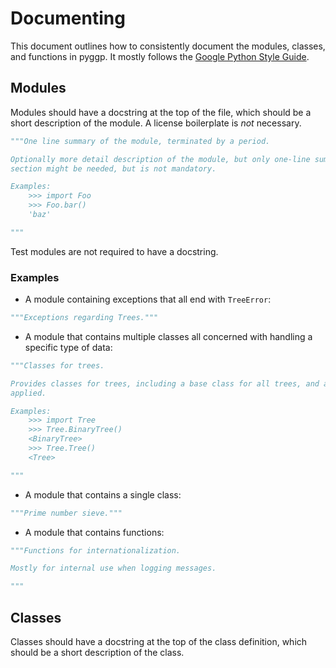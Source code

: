 # Documenting

This document outlines how to consistently document the modules, classes, and functions in pyggp. It mostly follows
the [Google Python Style Guide](https://google.github.io/styleguide/pyguide.html).

## Modules

Modules should have a docstring at the top of the file, which should be a short description of the module. A license
boilerplate is *not* necessary.

```python
"""One line summary of the module, terminated by a period.

Optionally more detail description of the module, but only one-line summary is fine as well. Additionally, an Examples
section might be needed, but is not mandatory.

Examples:
    >>> import Foo
    >>> Foo.bar()
    'baz'

"""
```

Test modules are not required to have a docstring.

### Examples

- A module containing exceptions that all end with `TreeError`:

```python
"""Exceptions regarding Trees."""
```

- A module that contains multiple classes all concerned with handling a specific type of data:

```python
"""Classes for trees.

Provides classes for trees, including a base class for all trees, and a class for binary trees with optimizations
applied.

Examples:
    >>> import Tree
    >>> Tree.BinaryTree()
    <BinaryTree>
    >>> Tree.Tree()
    <Tree>

"""
```

- A module that contains a single class:

```python
"""Prime number sieve."""
```

- A module that contains functions:

```python
"""Functions for internationalization.

Mostly for internal use when logging messages.

"""
```

## Classes

Classes should have a docstring at the top of the class definition, which should be a short description of the class.
